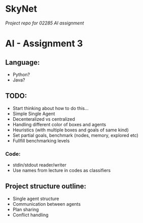 # SkyNet
*Project repo for 02285 AI assignment*

# AI - Assignment 3

## Language: 
- Python?
- Java?

## TODO:
- Start thinking about how to do this...
- Simple Single Agent
- Decenteralized vs centralized
- Handling different color of boxes and agents
- Heuristics (with multiple boxes and goals of same kind)
- Set partial goals, benchmark (nodes, memory, explored etc)
- Fullfill benchmarking levels

### Code:
- stdin/stdout reader/writer
- Use names from lecture in codes as classifiers

## Project structure outline:
- Single agent structure
- Communication between agents 
- Plan sharing
- Conflict handling
